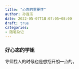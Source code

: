 ```yaml
---
title: "心态的重要性"
author: 孙百乐
date: 2022-05-07T18:07:05+08:00
draft: true
categories: 
- 随笔杂记
---
```


### 好心态的学姐

导师找人的时候也是想招开朗一点的。
